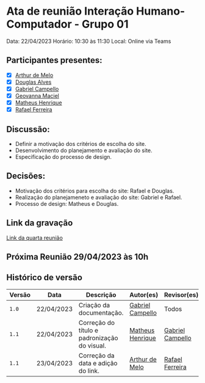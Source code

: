 # Ata de reunião Interação Humano-Computador - Grupo 01

Data: 22/04/2023
Horário: 10:30 às 11:30
Local: Online via Teams

## Participantes presentes:

- [x] [Arthur de Melo](https://github.com/arthurmlv)
- [x] [Douglas Alves](https://github.com/dougAlvs)
- [x] [Gabriel Campello](https://github.com/G16C)
- [x] [Geovanna Maciel](https://github.com/manuziny)
- [x] [Matheus Henrique](https://github.com/mathonaut)
- [x] [Rafael Ferreira](https://github.com/RafaelCLG0)

## Discussão:

- Definir a motivação dos critérios de escolha do site.
- Desenvolvimento do planejamento e avaliação do site.
- Especificação do processo de design.

## Decisões:

- Motivação dos critérios para escolha do site: Rafael e Douglas.
- Realização do planejameneto e avaliação do site: Gabriel e Rafael.
- Processo de design: Matheus e Douglas.

## Link da gravação

[Link da quarta reunião](https://unbbr.sharepoint.com/sites/REQeIHC-Grupo1/Documentos%20Compartilhados/IHC/Recordings/IHC-20230422_111421-Meeting%20Recording.mp4?web=1)

## Próxima Reunião 29/04/2023 às 10h

## Histórico de versão

| Versão | Data       | Descrição                                    | Autor(es)                                        | Revisor(es)                                      |
| ------ | ---------- | -------------------------------------------- | ------------------------------------------------ | ------------------------------------------------ |
| `1.0`  | 22/04/2023 | Criação da documentação.                     | [Gabriel Campello](https://github.com/G16C)      | Todos                                            |
| `1.1`  | 22/04/2023 | Correção do título e padronização do visual. | [Matheus Henrique](https://github.com/mathonaut) | [Gabriel Campello](https://github.com/G16C)      |
| `1.1`  | 23/04/2023 | Correção da data e adição do link.           | [Arthur de Melo](https://github.com/arthurmlv)   | [Rafael Ferreira](https://github.com/RafaelCLG0) |
